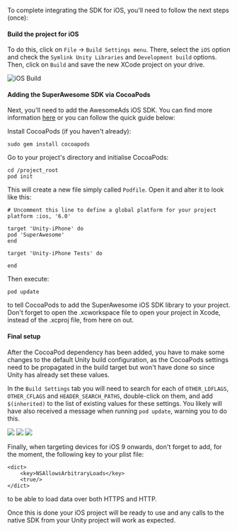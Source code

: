 To complete integrating the SDK for iOS, you'll need to follow the next steps (once):

#### Build the project for iOS

To do this, click on `File` -> `Build Settings menu`.
There, select the `iOS` option and check the `Symlink Unity Libraries` and `Development build` options.
Then, click on `Build` and save the new XCode project on your drive.

![](img/IMG_04_iOSBuild.png "iOS Build")

#### Adding the SuperAwesome SDK via CocoaPods

Next, you'll need to add the AwesomeAds iOS SDK. You can find more information [here](https://developers.superawesome.tv/docs/iossdk?version=4) or you can follow the quick guide below:

Install CocoaPods (if you haven't already):

```
sudo gem install cocoapods

```

Go to your project's directory and initialise CocoaPods:

```
cd /project_root
pod init

```

This will create a new file simply called `Podfile`. Open it and alter it to look like this:

```
# Uncomment this line to define a global platform for your project
platform :ios, '6.0'

target 'Unity-iPhone' do
pod 'SuperAwesome'
end

target 'Unity-iPhone Tests' do

end

```

Then execute:

```
pod update

```

to tell CocoaPods to add the SuperAwesome iOS SDK library to your project. 
Don't forget to open the .xcworkspace file to open your project in Xcode, instead of the .xcproj file, from here on out.

#### Final setup

After the CocoaPod dependency has been added, you have to make some changes to the default Unity build configuration, as the CocoaPods settings need to be propagated in the build target but won't have done so since Unity has already set these values.

In the `Build Settings` tab you will need to search for each of `OTHER_LDFLAGS`, `OTHER_CFLAGS` and `HEADER_SEARCH_PATHS`, double-click on them, and add `$(inherited)` to the list of existing values for these settings. You likely will have also received a message when running `pod update`, warning you to do this.

![](img/IMG_05.png)
![](img/IMG_06.png)
![](img/IMG_07.png)

Finally, when targeting devices for iOS 9 onwards, don't forget to add, for the moment, the following key to your plist file:

```
<dict>
	<key>NSAllowsArbitraryLoads</key>
	<true/>
</dict>

```

to be able to load data over both HTTPS and HTTP.

Once this is done your iOS project will be ready to use and any calls to the native SDK from your Unity project will work as expected.
